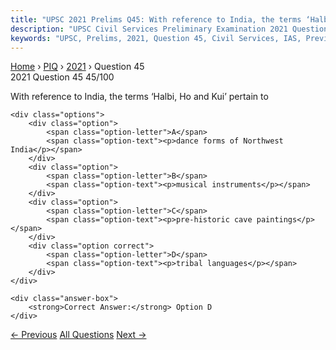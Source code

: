 ```yaml
---
title: "UPSC 2021 Prelims Q45: With reference to India, the terms ‘Halbi, Ho and Kui’ perta..."
description: "UPSC Civil Services Preliminary Examination 2021 Question 45 with options and answer"
keywords: "UPSC, Prelims, 2021, Question 45, Civil Services, IAS, Previous Year Questions"
---
```


<nav class="breadcrumb">
    <a href="../../">Home</a>
    <span>›</span>
    <a href="../">PIQ</a>
    <span>›</span>
    <a href="./">2021</a>
    <span>›</span>
    <span>Question 45</span>
</nav>

<div class="question-header">
    <div class="question-meta">
        <span class="year-badge">2021</span>
        <span class="question-number">Question 45</span>
        <span class="progress">45/100</span>
    </div>
    <div class="progress-bar">
        <div class="progress-fill" style="width: 45.0%"></div>
    </div>
</div>

<div class="question-content">
    <div class="question-text">
        <p>With reference to India, the terms ‘Halbi, Ho and Kui’ pertain to</p>
    </div>
    
    <div class="options">
        <div class="option">
            <span class="option-letter">A</span>
            <span class="option-text"><p>dance forms of Northwest India</p></span>
        </div>
        <div class="option">
            <span class="option-letter">B</span>
            <span class="option-text"><p>musical instruments</p></span>
        </div>
        <div class="option">
            <span class="option-letter">C</span>
            <span class="option-text"><p>pre-historic cave paintings</p></span>
        </div>
        <div class="option correct">
            <span class="option-letter">D</span>
            <span class="option-text"><p>tribal languages</p></span>
        </div>
    </div>

    <div class="answer-box">
        <strong>Correct Answer:</strong> Option D
    </div>
</div>

<div class="question-nav">
    <a href="../q044-constitutional-government-means/" class="nav-btn prev">← Previous</a>
    <a href="../" class="nav-btn center">All Questions</a>
    <a href="../q046-consider-the-following-statements-in-respect-of-bh/" class="nav-btn next">Next →</a>
</div>
